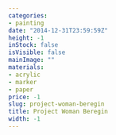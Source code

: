 ```yaml
---
categories:
- painting
date: "2014-12-31T23:59:59Z"
height: -1
inStock: false
isVisible: false
mainImage: ""
materials:
- acrylic
- marker
- paper
price: -1
slug: project-woman-beregin
title: Project Woman Beregin
width: -1
---
```


